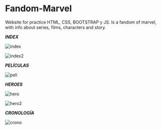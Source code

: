 # Fandom-Marvel
Website for practice HTML, CSS, BOOTSTRAP y JS. Is a fandom of marvel, with info about series, films, characters and story.


_______INDEX_______

![index](https://user-images.githubusercontent.com/32395270/140428793-b486d838-af12-47c0-8960-4d84db38863e.png)

![index2](https://user-images.githubusercontent.com/32395270/140428856-20653e36-72a4-407f-8c05-e6006a680a74.png)

_______PELÍCULAS_______

![peli](https://user-images.githubusercontent.com/32395270/140428934-0923d006-57d4-4a33-8736-4450f3119eae.png)

_______HEROES_______

![hero](https://user-images.githubusercontent.com/32395270/140428985-c06fbf36-2f80-497a-9d4f-c16ac43516bd.png)

![hero2](https://user-images.githubusercontent.com/32395270/140429003-286c6671-d303-4e17-86de-8c7a5493b8cf.png)

_______CRONOLOGÍA_______

![crono](https://user-images.githubusercontent.com/32395270/140429045-6c139d3c-0821-4c6f-b115-67fb36554e75.png)
